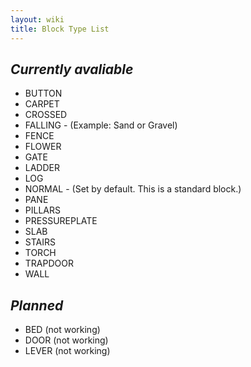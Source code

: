 ```yaml
---
layout: wiki
title: Block Type List
---
```


*Currently avaliable*
---

* BUTTON
* CARPET
* CROSSED
* FALLING - (Example: Sand or Gravel)
* FENCE
* FLOWER
* GATE
* LADDER
* LOG
* NORMAL - (Set by default. This is a standard block.)
* PANE
* PILLARS
* PRESSUREPLATE
* SLAB
* STAIRS
* TORCH
* TRAPDOOR
* WALL



*Planned*
---

* BED (not working)
* DOOR (not working)
* LEVER (not working)

